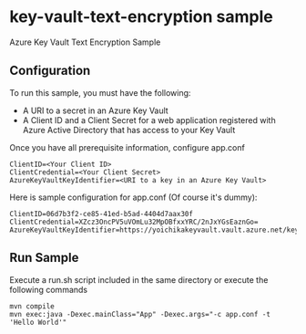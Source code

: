 # key-vault-text-encryption sample
Azure Key Vault Text Encryption Sample


## Configuration

To run this sample, you must have the following:

* A URI to a secret in an Azure Key Vault
* A Client ID and a Client Secret for a web application registered with Azure Active Directory that has access to your Key Vault

Once you have all prerequisite information, configure app.conf
```
ClientID=<Your Client ID>
ClientCredential=<Your Client Secret>
AzureKeyVaultKeyIdentifier=<URI to a key in an Azure Key Vault>
```

Here is sample configuration for app.conf (Of course it's dummy):
```
ClientID=06d7b3f2-ce85-41ed-b5ad-4404d7aax30f
ClientCredential=XZcz3OncPV5uVOmLu32MpOBfxxYRC/2nJxYGsEaznGo=
AzureKeyVaultKeyIdentifier=https://yoichikakeyvault.vault.azure.net/keys/yoichisecurekey/3695f67774ee49b48fc4eca21966af49
```

## Run Sample
Execute a run.sh script included in the same directory or execute the following commands

```
mvn compile
mvn exec:java -Dexec.mainClass="App" -Dexec.args="-c app.conf -t 'Hello World'"
```

